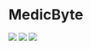 # MedicByte

![](https://i.imgur.com/ygZjm7v.png)
![](https://i.imgur.com/XiA8F2r.png)
![](https://i.imgur.com/lZqqyqT.png)
